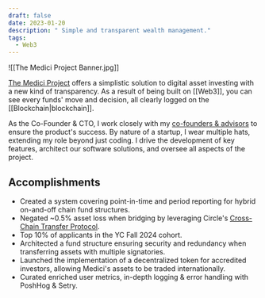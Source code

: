 ```yaml
---
draft: false
date: 2023-01-20
description: " Simple and transparent wealth management."
tags:
  - Web3
---
```

![[The Medici Project Banner.jpg]]

<a href="https://medici.ai" target="_none">The Medici Project</a> offers a simplistic solution to digital asset investing with a new kind of transparency. As a result of being built on [[Web3]], you can see every funds' move and decision, all clearly logged on the [[Blockchain|blockchain]].

As the Co-Founder & CTO, I work closely with my <a target="_blank" href="https://medici.ai/team">co-founders & advisors</a> to ensure the product's success. By nature of a startup, I wear multiple hats, extending my role beyond just coding. I drive the development of key features, architect our software solutions, and oversee all aspects of the project.

## Accomplishments
- Created a system covering point-in-time and period reporting for hybrid on-and-off chain fund structures.
- Negated ~0.5% asset loss when bridging by leveraging Circle's <a href="https://www.circle.com/en/cross-chain-transfer-protocol" target="blank_">Cross-Chain Transfer Protocol</a>.
- Top 10% of applicants in the YC Fall 2024 cohort. 
-  Architected a fund structure ensuring security and redundancy when transferring assets with multiple signatories.
- Launched the implementation of a decentralized token for accredited investors, allowing Medici's assets to be traded internationally.
- Curated enriched user metrics, in-depth logging & error handling with PoshHog & Setry.
